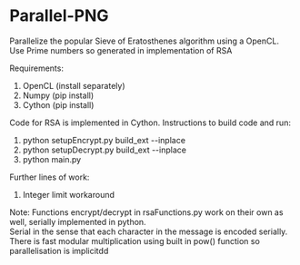 # Parallel-PNG
Parallelize the popular Sieve of Eratosthenes algorithm using a OpenCL.
Use Prime numbers so generated in implementation of RSA

Requirements:  
1) OpenCL (install separately)  
2) Numpy (pip install)  
3) Cython (pip install)

Code for RSA is implemented in Cython.
Instructions to build code and run:  
1) python setupEncrypt.py build_ext --inplace  
2) python setupDecrypt.py build_ext --inplace  
3) python main.py

Further lines of work:  
1) Integer limit workaround

Note:
Functions encrypt/decrypt in rsaFunctions.py work on their own as well, serially implemented in python.  
Serial in the sense that each character in the message is encoded serially.  
There is fast modular multiplication using built in pow() function so parallelisation is implicitdd
